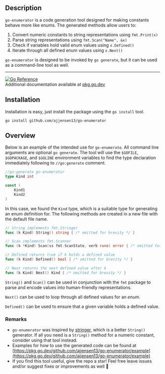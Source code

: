 ## Description
`go-enumerator` is a code generation tool designed for making constants behave more
like enums. The generated methods allow users to:

1. Convert numeric constants to string representations using `fmt.Print(x)`
2. Parse string representations using `fmt.Scan("Name", &x)`
3. Check if variables hold valid enum values using `x.Defined()`
4. Iterate through all defined enum values using `x.Next()`

`go-enumerator` is designed to be invoked by `go generate`, 
but it can be used as a command-line tool as well.

---
[![Go Reference](https://pkg.go.dev/badge/github.com/ajjensen13/go-enumerator.svg)](https://pkg.go.dev/github.com/ajjensen13/go-enumerator) <br />
Additional documentation available at [pkg.go.dev](https://pkg.go.dev/github.com/ajjensen13/go-enumerator)
## Installation
Installation is easy, just install the package using the `go install` tool.

```shell
go install github.com/ajjensen13/go-enumerator
```

## Overview
Below is an example of the intended use for `go-enumerate`.
All command line arguments are optional `go generate`.
The tool will use the `$GOFILE`, `$GOPACKAGE`, and `$GOLINE` environment variables
to find the type declaration immediately following to `//go:generate` comment.

```go
//go:generate go-enumerator
type Kind int

const (
	Kind1
	Kind2
)
```

In this case, we found the `Kind` type, which is a suitable type for generating an enum definition for. 
The following methods are created in a new file with the default file name.

```go
// String implements fmt.Stringer
func (k Kind) String() string { /* omitted for brevity */ }

// Scan implements fmt.Scanner
func (k *Kind) Scan(ss fmt.ScanState, verb rune) error { /* omitted for brevity */ }

// Defined returns true if k holds a defined value
func (k Kind) Defined() bool { /* omitted for brevity */ }

// Next returns the next defined value after k
func (k Kind) Next() Kind { /* omitted for brevity */ }
```

`String()` and `Scan()` can be used in conjunction with the `fmt` package to parse
and encode values into human-friendly representations.

`Next()` can be used to loop through all defined values for an _enum_.

`Defined()` can be used to ensure that a given variable holds a defined value.

### Remarks
* `go-enumerator` was inspired by [stringer](https://pkg.go.dev/golang.org/x/tools/cmd/stringer), which is a better `String()` generator. If all you need is a `String()` method for a numeric constant, consider using that tool instead.
* Examples for how to use the generated code can be found at [https://pkg.go.dev/github.com/ajjensen13/go-enumerator/example](https://pkg.go.dev/github.com/ajjensen13/go-enumerator/example)
* If you find this tool useful, give the repo a star! Feel free leave issues and/or suggest fixes or improvements as well 🙂

